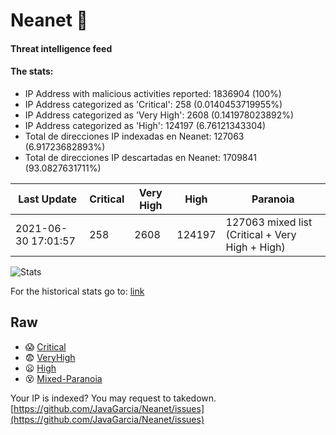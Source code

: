 # Neanet :hocho:
#### Threat intelligence feed
#### The stats:

- IP Address with malicious activities reported: 1836904 (100%)
- IP Address categorized as 'Critical':  258 (0.0140453719955%)
- IP Address categorized as 'Very High':  2608 (0.141978023892%)
- IP Address categorized as 'High':  124197 (6.76121343304)
- Total de direcciones IP indexadas en Neanet:  127063 (6.91723682893%)
- Total de direcciones IP descartadas en Neanet:  1709841 (93.0827631711%)

| Last Update | Critical | Very High | High | Paranoia |
| --- | --- | --- | --- | --- |
| 2021-06-30 17:01:57 | 258 | 2608 | 124197 | 127063 mixed list (Critical + Very High + High)|

![Stats](https://docs.google.com/spreadsheets/d/e/2PACX-1vSnaNMIXVabIpDJjufMlzH7poXnshF3mgd8Is1g9ytUEzVsP5my4Trn8f-xkoLLQ38xpL3HtmUexLo6/pubchart?oid=501124687&format=image)

For the historical stats go to: [link](/stats.csv)
## Raw
- :scream: [Critical](https://raw.githubusercontent.com/JavaGarcia/Neanet/master/blacklists/neanet_critical.txt)
- :fearful: [VeryHigh](https://raw.githubusercontent.com/JavaGarcia/Neanet/master/blacklists/neanet_veryHigh.txtt)
- :frowning: [High](https://raw.githubusercontent.com/JavaGarcia/Neanet/master/blacklists/neanet_high.txt)
- :dizzy_face: [Mixed-Paranoia](https://raw.githubusercontent.com/JavaGarcia/Neanet/master/blacklists/neanet_all.txt)


Your IP is indexed? You may request to takedown. [https://github.com/JavaGarcia/Neanet/issues](https://github.com/JavaGarcia/Neanet/issues)





























































































































































































































































































































































































































































































































































































































































































































































































































































































































































































































































































































































































































































































































































































































































































































































































































































































































































































































































































































































































































































































































































































































































































































































































































































































































































































































































































































































































































































































































































































































































































































































































































































































































































































































































































































































































































































































































































































































































































































































































































































































































































































































































































































































































































































































































































































































































































































































































































































































































































































































































































































































































































































































































































































































































































































































































































































































































































































































































































































































































































































































































































































































































































































































































































































































































































































































































































































































































































































































































































































































































































































































































































































































































































































































































































































